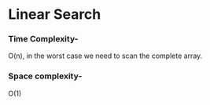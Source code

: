 # Linear Search

### Time Complexity- 
 O(n), in the worst case we need to scan the complete array.
### Space complexity- 
 O(1)
